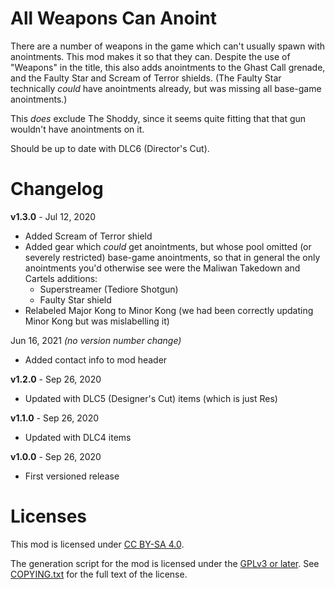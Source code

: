 All Weapons Can Anoint
======================

There are a number of weapons in the game which can't usually spawn with
anointments.  This mod makes it so that they can.  Despite the use
of "Weapons" in the title, this also adds anointments to the Ghast Call
grenade, and the Faulty Star and Scream of Terror shields.  (The Faulty
Star technically *could* have anointments already, but was missing all
base-game anointments.)

This *does* exclude The Shoddy, since it seems quite fitting that that
gun wouldn't have anointments on it.

Should be up to date with DLC6 (Director's Cut).

Changelog
=========

**v1.3.0** - Jul 12, 2020
 * Added Scream of Terror shield
 * Added gear which *could* get anointments, but whose pool omitted (or
   severely restricted) base-game anointments, so that in general the only
   anointments you'd otherwise see were the Maliwan Takedown and Cartels
   additions:
   * Superstreamer (Tediore Shotgun)
   * Faulty Star shield
 * Relabeled Major Kong to Minor Kong (we had been correctly updating Minor Kong
   but was mislabelling it)

Jun 16, 2021 *(no version number change)*
 * Added contact info to mod header

**v1.2.0** - Sep 26, 2020
 * Updated with DLC5 (Designer's Cut) items (which is just Res)

**v1.1.0** - Sep 26, 2020
 * Updated with DLC4 items

**v1.0.0** - Sep 26, 2020
 * First versioned release
 
Licenses
========

This mod is licensed under [CC BY-SA 4.0](https://creativecommons.org/licenses/by-sa/4.0/).

The generation script for the mod is licensed under the
[GPLv3 or later](https://www.gnu.org/licenses/quick-guide-gplv3.html).
See [COPYING.txt](../../COPYING.txt) for the full text of the license.

